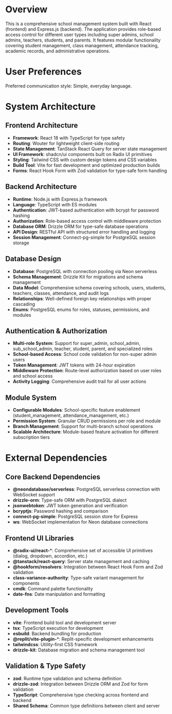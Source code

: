 # Overview

This is a comprehensive school management system built with React (frontend) and Express.js (backend). The application provides role-based access control for different user types including super admins, school admins, teachers, students, and parents. It features modular functionality covering student management, class management, attendance tracking, academic records, and administrative operations.

# User Preferences

Preferred communication style: Simple, everyday language.

# System Architecture

## Frontend Architecture
- **Framework**: React 18 with TypeScript for type safety
- **Routing**: Wouter for lightweight client-side routing
- **State Management**: TanStack React Query for server state management
- **UI Framework**: shadcn/ui components built on Radix UI primitives
- **Styling**: Tailwind CSS with custom design tokens and CSS variables
- **Build Tool**: Vite for fast development and optimized production builds
- **Forms**: React Hook Form with Zod validation for type-safe form handling

## Backend Architecture
- **Runtime**: Node.js with Express.js framework
- **Language**: TypeScript with ES modules
- **Authentication**: JWT-based authentication with bcrypt for password hashing
- **Authorization**: Role-based access control with middleware protection
- **Database ORM**: Drizzle ORM for type-safe database operations
- **API Design**: RESTful API with structured error handling and logging
- **Session Management**: Connect-pg-simple for PostgreSQL session storage

## Database Design
- **Database**: PostgreSQL with connection pooling via Neon serverless
- **Schema Management**: Drizzle Kit for migrations and schema management
- **Data Model**: Comprehensive schema covering schools, users, students, teachers, classes, attendance, and audit logs
- **Relationships**: Well-defined foreign key relationships with proper cascading
- **Enums**: PostgreSQL enums for roles, statuses, permissions, and modules

## Authentication & Authorization
- **Multi-role System**: Support for super_admin, school_admin, sub_school_admin, teacher, student, parent, and specialized roles
- **School-based Access**: School code validation for non-super admin users
- **Token Management**: JWT tokens with 24-hour expiration
- **Middleware Protection**: Route-level authorization based on user roles and school access
- **Activity Logging**: Comprehensive audit trail for all user actions

## Module System
- **Configurable Modules**: School-specific feature enablement (student_management, attendance_management, etc.)
- **Permission System**: Granular CRUD permissions per role and module
- **Branch Management**: Support for multi-branch school operations
- **Scalable Architecture**: Module-based feature activation for different subscription tiers

# External Dependencies

## Core Backend Dependencies
- **@neondatabase/serverless**: PostgreSQL serverless connection with WebSocket support
- **drizzle-orm**: Type-safe ORM with PostgreSQL dialect
- **jsonwebtoken**: JWT token generation and verification
- **bcryptjs**: Password hashing and comparison
- **connect-pg-simple**: PostgreSQL session store for Express
- **ws**: WebSocket implementation for Neon database connections

## Frontend UI Libraries
- **@radix-ui/react-***: Comprehensive set of accessible UI primitives (dialog, dropdown, accordion, etc.)
- **@tanstack/react-query**: Server state management and caching
- **@hookform/resolvers**: Integration between React Hook Form and Zod validation
- **class-variance-authority**: Type-safe variant management for components
- **cmdk**: Command palette functionality
- **date-fns**: Date manipulation and formatting

## Development Tools
- **vite**: Frontend build tool and development server
- **tsx**: TypeScript execution for development
- **esbuild**: Backend bundling for production
- **@replit/vite-plugin-***: Replit-specific development enhancements
- **tailwindcss**: Utility-first CSS framework
- **drizzle-kit**: Database migration and schema management tool

## Validation & Type Safety
- **zod**: Runtime type validation and schema definition
- **drizzle-zod**: Integration between Drizzle ORM and Zod for form validation
- **TypeScript**: Comprehensive type checking across frontend and backend
- **Shared Schema**: Common type definitions between client and server